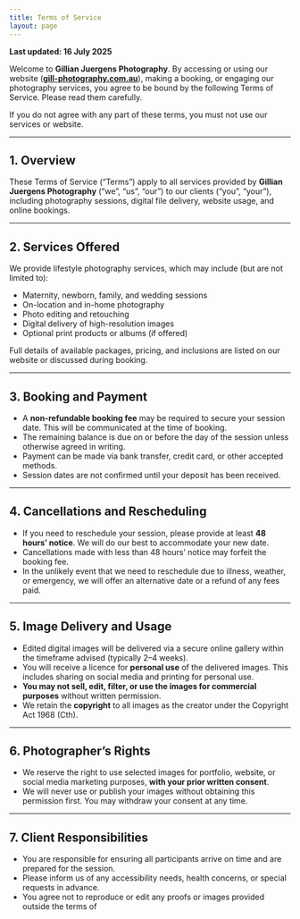 ```yaml
---
title: Terms of Service
layout: page
---
```


**Last updated: 16 July 2025**

Welcome to **Gillian Juergens Photography**. By accessing or using our website (**[gill-photography.com.au](https://gill-photography.com.au)**), making a booking, or engaging our photography services, you agree to be bound by the following Terms of Service. Please read them carefully.

If you do not agree with any part of these terms, you must not use our services or website.

---

## 1. Overview

These Terms of Service (“Terms”) apply to all services provided by **Gillian Juergens Photography** (“we”, “us”, “our”) to our clients (“you”, “your”), including photography sessions, digital file delivery, website usage, and online bookings.

---

## 2. Services Offered

We provide lifestyle photography services, which may include (but are not limited to):

- Maternity, newborn, family, and wedding sessions
- On-location and in-home photography
- Photo editing and retouching
- Digital delivery of high-resolution images
- Optional print products or albums (if offered)

Full details of available packages, pricing, and inclusions are listed on our website or discussed during booking.

---

## 3. Booking and Payment

- A **non-refundable booking fee** may be required to secure your session date. This will be communicated at the time of booking.
- The remaining balance is due on or before the day of the session unless otherwise agreed in writing.
- Payment can be made via bank transfer, credit card, or other accepted methods.
- Session dates are not confirmed until your deposit has been received.

---

## 4. Cancellations and Rescheduling

- If you need to reschedule your session, please provide at least **48 hours’ notice**. We will do our best to accommodate your new date.
- Cancellations made with less than 48 hours’ notice may forfeit the booking fee.
- In the unlikely event that we need to reschedule due to illness, weather, or emergency, we will offer an alternative date or a refund of any fees paid.

---

## 5. Image Delivery and Usage

- Edited digital images will be delivered via a secure online gallery within the timeframe advised (typically 2–4 weeks).
- You will receive a licence for **personal use** of the delivered images. This includes sharing on social media and printing for personal use.
- **You may not sell, edit, filter, or use the images for commercial purposes** without written permission.
- We retain the **copyright** to all images as the creator under the Copyright Act 1968 (Cth).

---

## 6. Photographer’s Rights

- We reserve the right to use selected images for portfolio, website, or social media marketing purposes, **with your prior written consent**.
- We will never use or publish your images without obtaining this permission first. You may withdraw your consent at any time.

---

## 7. Client Responsibilities

- You are responsible for ensuring all participants arrive on time and are prepared for the session.
- Please inform us of any accessibility needs, health concerns, or special requests in advance.
- You agree not to reproduce or edit any proofs or images provided outside the terms of
